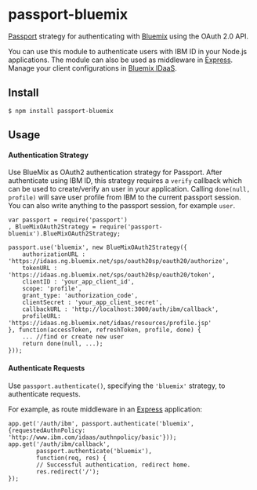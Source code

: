 # passport-bluemix

[Passport](http://passportjs.org/) strategy for authenticating with [Bluemix](https://ng.bluemix.net/)
using the OAuth 2.0 API.

You can use this module to authenticate users with IBM ID in your Node.js applications.
The module can also be used as middleware in [Express](http://expressjs.com/).
Manage your client configurations in [Bluemix IDaaS](https://idaas.ng.bluemix.net/idaas/index.jsp).

## Install

    $ npm install passport-bluemix

## Usage

#### Authentication Strategy

Use BlueMix as OAuth2 authentication strategy for Passport. After authenticate using IBM ID,
this strategy requires a `verify` callback which can be used to create/verify an user in your
application. Calling `done(null, profile)` will save user profile from IBM to the current passport session.
You can also write anything to the passport session, for example `user`.

	var passport = require('passport')
	, BlueMixOAuth2Strategy = require('passport-bluemix').BlueMixOAuth2Strategy;

	passport.use('bluemix', new BlueMixOAuth2Strategy({
		authorizationURL : 'https://idaas.ng.bluemix.net/sps/oauth20sp/oauth20/authorize',
		tokenURL : 'https://idaas.ng.bluemix.net/sps/oauth20sp/oauth20/token',
		clientID : 'your_app_client_id',
		scope: 'profile',
		grant_type: 'authorization_code',
		clientSecret : 'your_app_client_secret',
		callbackURL : 'http://localhost:3000/auth/ibm/callback',
		profileURL: 'https://idaas.ng.bluemix.net/idaas/resources/profile.jsp'
	}, function(accessToken, refreshToken, profile, done) {
		... //find or create new user
		return done(null, ...);
	}));

#### Authenticate Requests

Use `passport.authenticate()`, specifying the `'bluemix'` strategy, to
authenticate requests.

For example, as route middleware in an [Express](http://expressjs.com/)
application:

	app.get('/auth/ibm', passport.authenticate('bluemix', {requestedAuthnPolicy: 'http://www.ibm.com/idaas/authnpolicy/basic'}));
	app.get('/auth/ibm/callback', 
			passport.authenticate('bluemix'),
			function(req, res) {
			// Successful authentication, redirect home.
        	res.redirect('/');
	});
